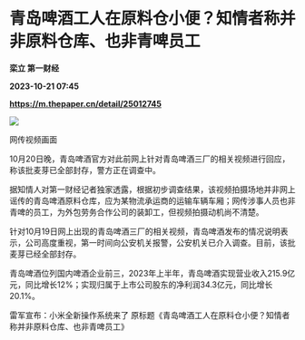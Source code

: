 # 青岛啤酒工人在原料仓小便？知情者称并非原料仓库、也非青啤员工
**栾立 第一财经**

**2023-10-21 07:45**

**https://m.thepaper.cn/detail/25012745**

![](https://imagecloud.thepaper.cn/thepaper/image/275/60/352.jpg)

网传视频画面

10月20日晚，青岛啤酒官方对此前网上针对青岛啤酒三厂的相关视频进行回应，称该批麦芽已全部封存，警方正在调查中。

据知情人对第一财经记者独家透露，根据初步调查结果，该视频拍摄场地并非网上谣传的青岛啤酒原料仓库，应为某物流承运商的运输车辆车厢；网传涉事人员也非青啤的员工，为外包劳务合作公司的装卸工，但视频拍摄动机尚不清楚。

针对10月19日网上出现的青岛啤酒三厂的相关视频，青岛啤酒发布的情况说明表示，公司高度重视，第一时间向公安机关报警，公安机关已介入调查。目前，该批麦芽已经全部封存。

青岛啤酒位列国内啤酒企业前三，2023年上半年，青岛啤酒实现营业收入215.9亿元，同比增长12%；实现归属于上市公司股东的净利润34.3亿元，同比增长20.1%。

雷军宣布：小米全新操作系统来了 原标题《青岛啤酒工人在原料仓小便？知情者称并非原料仓库、也非青啤员工》